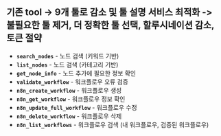 ## 기존 tool -> 9개 툴로 감소 및 툴 설명 서비스 최적화 -> 불필요한 툴 제거, 더 정확한 툴 선택, 할루시네이션 감소, 토큰 절약

- **`search_nodes`** - 노드 검색 (키워드 기반)
- **`list_nodes`** - 노드 검색 (카테고리 기반)
- **`get_node_info`** - 노드 추가에 필요한 정보 확인
- **`validate_workflow`** - 워크플로우 오류 검증
- **`n8n_create_workflow`** - 워크플로우 생성
- **`n8n_get_workflow`** - 워크플로우 정보 확인
- **`n8n_update_full_workflow`** - 워크플로우 수정
- **`n8n_delete_workflow`** - 워크플로우 삭제
- **`n8n_list_workflows`** - 워크플로우 검색 (내 워크플로우, 검증된 워크플로우)

